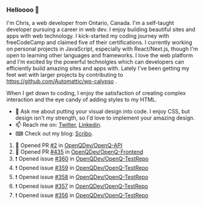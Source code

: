 ### Helloooo 👋

I'm Chris, a web developer from Ontario, Canada. I'm a self-taught developer pursuing a career in web dev. I enjoy building beautiful sites and apps with web technology.
I kick-started my coding journey with freeCodeCamp and claimed five of their certifications.  I currently working on personal projects in JavaScript, especially with React/Next.js, though I'm open to learning other languages and frameworks. I love the web platform and I'm excited by the powerful technolgies which can developers can efficiently build amazing sites and apps with. Lately I've been getting my feet wet with larger projects by contributing to https://github.com/Automattic/wp-calypso .

When I get down to coding, I enjoy the satisfaction of creating complex interaction and the eye candy of adding styles to my HTML. 

- 💬 Ask me about putting your visual design into code. I enjoy CSS, but design isn't my strength, so I'd love to implement your amazing design.
- 📫 Reach me on: [Twitter](https://twitter.com/Christo28120856), [Linkedin](https://www.linkedin.com/in/christopher-stevers-07b9a5204/).
- ⌨ Check out my blog: [Scribo](https://christopherstevers.cf).
<!--
**Christopher-Stevers/Christopher-Stevers** is a ✨ _special_ ✨ repository because its `README.md` (this file) appears on your GitHub profile.

Here are some ideas to get you started:

- 🔭 I’m currently working on ...
- 🌱 I’m currently learning ...
- 👯 I’m looking to collaborate on ...
- 🤔 I’m looking for help with ...
- 😄 Pronouns: ...
- ⚡ Fun fact: ...
-->

<!--START_SECTION:activity-->
1. 💪 Opened PR [#2](https://github.com/OpenQDev/OpenQ-API/pull/2) in [OpenQDev/OpenQ-API](https://github.com/OpenQDev/OpenQ-API)
2. 💪 Opened PR [#435](https://github.com/OpenQDev/OpenQ-Frontend/pull/435) in [OpenQDev/OpenQ-Frontend](https://github.com/OpenQDev/OpenQ-Frontend)
3. ❗️ Opened issue [#360](https://github.com/OpenQDev/OpenQ-TestRepo/issues/360) in [OpenQDev/OpenQ-TestRepo](https://github.com/OpenQDev/OpenQ-TestRepo)
4. ❗️ Opened issue [#359](https://github.com/OpenQDev/OpenQ-TestRepo/issues/359) in [OpenQDev/OpenQ-TestRepo](https://github.com/OpenQDev/OpenQ-TestRepo)
5. ❗️ Opened issue [#358](https://github.com/OpenQDev/OpenQ-TestRepo/issues/358) in [OpenQDev/OpenQ-TestRepo](https://github.com/OpenQDev/OpenQ-TestRepo)
6. ❗️ Opened issue [#357](https://github.com/OpenQDev/OpenQ-TestRepo/issues/357) in [OpenQDev/OpenQ-TestRepo](https://github.com/OpenQDev/OpenQ-TestRepo)
7. ❗️ Opened issue [#356](https://github.com/OpenQDev/OpenQ-TestRepo/issues/356) in [OpenQDev/OpenQ-TestRepo](https://github.com/OpenQDev/OpenQ-TestRepo)
<!--END_SECTION:activity-->
